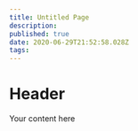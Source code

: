 ```yaml
---
title: Untitled Page
description: 
published: true
date: 2020-06-29T21:52:58.028Z
tags: 
---
```


# Header
Your content here